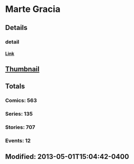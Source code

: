 # Marte  Gracia 
## Details
### detail
#### [Link](http://marvel.com/comics/creators/872/marte_gracia?utm_campaign=apiRef&utm_source=225578a89fc76f3d20fbffda5d17a88d)
## [Thumbnail](http://i.annihil.us/u/prod/marvel/i/mg/5/e0/4bb4e31b17329.jpg)
## Totals
### Comics: 563
### Series: 135
### Stories: 707
### Events: 12
## Modified: 2013-05-01T15:04:42-0400